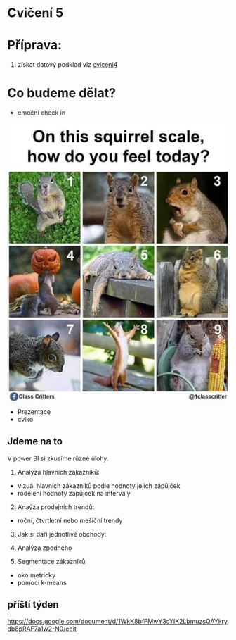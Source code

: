 # Cvičení 5


# Příprava:

1. získat datový podklad viz [cviceni4](docs\cviceni5_zadani.md)


# Co budeme dělat?

- emoční check in

![ververka](../img/squirrel.png)


- Prezentace
- cviko


## Jdeme na to
 V power BI si zkusíme různé úlohy.

1. Analýza hlavních zákazníků:
 - vizuál hlavních zákazníků podle hodnoty jejich zápůjček
 - rodělení hodnoty zápůjček na intervaly

2. Anaýza prodejních trendů:
- roční, čtvrtletní nebo mešíční trendy

3. Jak si daří jednotlivé obchody:

4. Analýza zpodného

5. Segmentace zákazníků

- oko metricky
- pomocí k-means

## příští týden

https://docs.google.com/document/d/1WkK8bfFMwY3cYIK2LbmuzsQAYkrydb8pRAF7a1w2-N0/edit